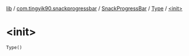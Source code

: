 [lib](../../../index.md) / [com.tingyik90.snackprogressbar](../../index.md) / [SnackProgressBar](../index.md) / [Type](index.md) / [&lt;init&gt;](.)

# &lt;init&gt;

`Type()`